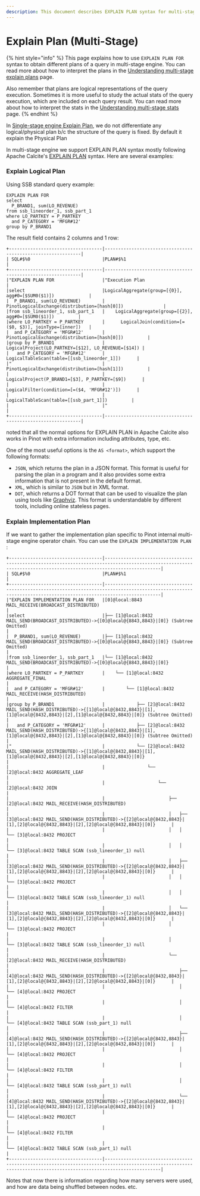 ```yaml
---
description: This document describes EXPLAIN PLAN syntax for multi-stage engine (v2)
---
```


# Explain Plan (Multi-Stage)

{% hint style="info" %}
This page explains how to use `EXPLAIN PLAN FOR` syntax to obtain different plans of a query in multi-stage engine. You can read more about how to interpret the plans in the [Understanding multi-stage explain plans](../multi-stage-query/understanding-multi-stage-explain.md) page.

Also remember that plans are logical representations of the query execution. Sometimes it is more useful to study the actual stats of the query execution, which are included on each query result. You can read more about how to interpret the stats in the [Understanding multi-stage stats](../multi-stage-query/understanding-stage-stats.md) page.
{% endhint %}

In [Single-stage engine Explain Plan](explain-plan.md), we do not differentiate any logical/physical plan b/c the structure of the query is fixed. By default it explain the Physical Plan

In multi-stage engine we support EXPLAIN PLAN syntax mostly following Apache Calcite's [EXPLAIN PLAN](https://calcite.apache.org/docs/reference.html) syntax. Here are several examples:

### Explain Logical Plan

Using SSB standard query example:

```
EXPLAIN PLAN FOR 
select 
  P_BRAND1, sum(LO_REVENUE) 
from ssb_lineorder_1, ssb_part_1
where LO_PARTKEY = P_PARTKEY 
  and P_CATEGORY = 'MFGR#12' 
group by P_BRAND1
```

The result field contains 2 columns and 1 row:

```
+-----------------------------------|-------------------------------------------------------------|
| SQL#$%0                           |PLAN#$%1                                                     |
+-----------------------------------|-------------------------------------------------------------|
|"EXPLAIN PLAN FOR                  |"Execution Plan                                              | 
|select                             |LogicalAggregate(group=[{0}], agg#0=[$SUM0($1)])             | 
|  P_BRAND1, sum(LO_REVENUE)        |  PinotLogicalExchange(distribution=[hash[0]])               | 
|from ssb_lineorder_1, ssb_part_1   |    LogicalAggregate(group=[{2}], agg#0=[$SUM0($1)])         | 
|where LO_PARTKEY = P_PARTKEY       |      LogicalJoin(condition=[=($0, $3)], joinType=[inner])   | 
|  and P_CATEGORY = 'MFGR#12'       |        PinotLogicalExchange(distribution=[hash[0]])         | 
|group by P_BRAND1                  |          LogicalProject(LO_PARTKEY=[$12], LO_REVENUE=[$14]) | 
|   and P_CATEGORY = 'MFGR#12'      |            LogicalTableScan(table=[[ssb_lineorder_1]])      | 
|"                                  |        PinotLogicalExchange(distribution=[hash[1]])         | 
|                                   |          LogicalProject(P_BRAND1=[$3], P_PARTKEY=[$9])      | 
|                                   |            LogicalFilter(condition=[=($4, 'MFGR#12')])      | 
|                                   |              LogicalTableScan(table=[[ssb_part_1]])         |
|                                   |"                                                            |
+-----------------------------------|-------------------------------------------------------------|
```

noted that all the normal options for EXPLAIN PLAN in Apache Calcite also works in Pinot with extra information including attributes, type, etc.

One of the most useful options is the `AS <format>`, which support the following formats:

* `JSON`, which returns the plan in a JSON format. This format is useful for parsing the plan in a program and it also provides some extra information that is not present in the default format.
* `XML`, which is similar to `JSON` but in XML format.
* `DOT`, which returns a DOT format that can be used to visualize the plan using tools like [Graphviz](https://graphviz.org/). This format is understandable by different tools, including online stateless pages.

### Explain Implementation Plan

If we want to gather the implementation plan specific to Pinot internal multi-stage engine operator chain. You can use the `EXPLAIN IMPLEMENTATION PLAN` :

```
+-----------------------------------|-----------------------------------------------------------------------------------------------------------------------------------------------------------------|
| SQL#$%0                           |PLAN#$%1                                                                                                                                                         |  
+-----------------------------------|-----------------------------------------------------------------------------------------------------------------------------------------------------------------|
|"EXPLAIN IMPLEMENTATION PLAN FOR   |[0]@local:8843 MAIL_RECEIVE(BROADCAST_DISTRIBUTED)                                                                                                               | 
|select                             |├── [1]@local:8432 MAIL_SEND(BROADCAST_DISTRIBUTED)->{[0]@local@{8843,8843}|[0]} (Subtree Omitted)                                                               | 
|  P_BRAND1, sum(LO_REVENUE)        |├── [1]@local:8432 MAIL_SEND(BROADCAST_DISTRIBUTED)->{[0]@local@{8843,8843}|[0]} (Subtree Omitted)                                                               | 
|from ssb_lineorder_1, ssb_part_1   |└── [1]@local:8432 MAIL_SEND(BROADCAST_DISTRIBUTED)->{[0]@local@{8843,8843}|[0]}                                                                                 | 
|where LO_PARTKEY = P_PARTKEY       |    └── [1]@local:8432 AGGREGATE_FINAL                                                                                                                           | 
|  and P_CATEGORY = 'MFGR#12'       |        └── [1]@local:8432 MAIL_RECEIVE(HASH_DISTRIBUTED)                                                                                                        | 
|group by P_BRAND1                  |            ├── [2]@local:8432 MAIL_SEND(HASH_DISTRIBUTED)->{[1]@local@{8432,8843}|[1],[1]@local@{8432,8843}|[2],[1]@local@{8432,8843}|[0]} (Subtree Omitted)    | 
|   and P_CATEGORY = 'MFGR#12'      |            ├── [2]@local:8432 MAIL_SEND(HASH_DISTRIBUTED)->{[1]@local@{8432,8843}|[1],[1]@local@{8432,8843}|[2],[1]@local@{8432,8843}|[0]} (Subtree Omitted)    | 
|"                                  |            └── [2]@local:8432 MAIL_SEND(HASH_DISTRIBUTED)->{[1]@local@{8432,8843}|[1],[1]@local@{8432,8843}|[2],[1]@local@{8432,8843}|[0]}                      | 
|                                   |                └── [2]@local:8432 AGGREGATE_LEAF                                                                                                                | 
|                                   |                    └── [2]@local:8432 JOIN                                                                                                                      | 
|                                   |                        ├── [2]@local:8432 MAIL_RECEIVE(HASH_DISTRIBUTED)                                                                                        | 
|                                   |                        │   ├── [3]@local:8432 MAIL_SEND(HASH_DISTRIBUTED)->{[2]@local@{8432,8843}|[1],[2]@local@{8432,8843}|[2],[2]@local@{8432,8843}|[0]}      | 
|                                   |                        │   │   └── [3]@local:8432 PROJECT                                                                                                       | 
|                                   |                        │   │       └── [3]@local:8432 TABLE SCAN (ssb_lineorder_1) null                                                                         | 
|                                   |                        │   ├── [3]@local:8432 MAIL_SEND(HASH_DISTRIBUTED)->{[2]@local@{8432,8843}|[1],[2]@local@{8432,8843}|[2],[2]@local@{8432,8843}|[0]}      | 
|                                   |                        │   │   └── [3]@local:8432 PROJECT                                                                                                       | 
|                                   |                        │   │       └── [3]@local:8432 TABLE SCAN (ssb_lineorder_1) null                                                                         | 
|                                   |                        │   └── [3]@local:8432 MAIL_SEND(HASH_DISTRIBUTED)->{[2]@local@{8432,8843}|[1],[2]@local@{8432,8843}|[2],[2]@local@{8432,8843}|[0]}      | 
|                                   |                        │       └── [3]@local:8432 PROJECT                                                                                                       | 
|                                   |                        │           └── [3]@local:8432 TABLE SCAN (ssb_lineorder_1) null                                                                         | 
|                                   |                        └── [2]@local:8432 MAIL_RECEIVE(HASH_DISTRIBUTED)                                                                                        | 
|                                   |                            ├── [4]@local:8432 MAIL_SEND(HASH_DISTRIBUTED)->{[2]@local@{8432,8843}|[1],[2]@local@{8432,8843}|[2],[2]@local@{8432,8843}|[0]}      | 
|                                   |                            │   └── [4]@local:8432 PROJECT                                                                                                       | 
|                                   |                            │       └── [4]@local:8432 FILTER                                                                                                    | 
|                                   |                            │           └── [4]@local:8432 TABLE SCAN (ssb_part_1) null                                                                          | 
|                                   |                            ├── [4]@local:8432 MAIL_SEND(HASH_DISTRIBUTED)->{[2]@local@{8432,8843}|[1],[2]@local@{8432,8843}|[2],[2]@local@{8432,8843}|[0]}      | 
|                                   |                            │   └── [4]@local:8432 PROJECT                                                                                                       | 
|                                   |                            │       └── [4]@local:8432 FILTER                                                                                                    | 
|                                   |                            │           └── [4]@local:8432 TABLE SCAN (ssb_part_1) null                                                                          | 
|                                   |                            └── [4]@local:8432 MAIL_SEND(HASH_DISTRIBUTED)->{[2]@local@{8432,8843}|[1],[2]@local@{8432,8843}|[2],[2]@local@{8432,8843}|[0]}      | 
|                                   |                                └── [4]@local:8432 PROJECT                                                                                                       | 
|                                   |                                    └── [4]@local:8432 FILTER                                                                                                    | 
|                                   |                                        └── [4]@local:8432 TABLE SCAN (ssb_part_1) null                                                                          | 
+-----------------------------------|-----------------------------------------------------------------------------------------------------------------------------------------------------------------|

```

Notes that now there is information regarding how many servers were used, and how are data being shuffled between nodes. etc.
